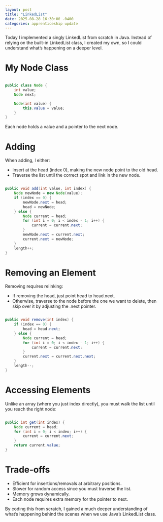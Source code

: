 ```yaml
---
layout: post
title: "LinkedList"
date: 2025-08-28 16:30:00 -0400
categories: apprenticeship update
---
```


Today I implemented a singly LinkedList from scratch in Java. Instead of
relying on the built-in LinkedList class, I created my own, so I could
understand what’s happening on a deeper level.

# My Node Class

```java

public class Node {
    int value;
    Node next;

    Node(int value) {
        this.value = value;
    }
}

```

Each node holds a value and a pointer to the next node.

# Adding

When adding, I either:

- Insert at the head (index 0), making the new node point to the old head.
- Traverse the list until the correct spot and link in the new node.

```java

public void add(int value, int index) {
    Node newNode = new Node(value);
    if (index == 0) {
        newNode.next = head;
        head = newNode;
    } else {
        Node current = head;
        for (int i = 0; i < index - 1; i++) {
            current = current.next;
        }
        newNode.next = current.next;
        current.next = newNode;
    }
    length++;
}

```

# Removing an Element

Removing requires relinking:

- If removing the head, just point head to head.next.
- Otherwise, traverse to the node before the one we want to delete, then skip over
  it by adjusting the .next pointer.

```java

public void remove(int index) {
    if (index == 0) {
        head = head.next;
    } else {
        Node current = head;
        for (int i = 0; i < index - 1; i++) {
            current = current.next;
        }
        current.next = current.next.next;
    }
    length--;
}

```

# Accessing Elements

Unlike an array (where you just index directly), you must walk the list until
you reach the right node:

```java

public int get(int index) {
    Node current = head;
    for (int i = 0; i < index; i++) {
        current = current.next;
    }
    return current.value;
}

```

# Trade-offs

- Efficient for insertions/removals at arbitrary positions.
- Slower for random access since you must traverse the list.
- Memory grows dynamically.
- Each node requires extra memory for the pointer to next.

By coding this from scratch, I gained a much deeper understanding of what’s
happening behind the scenes when we use Java’s LinkedList class.